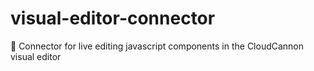 # visual-editor-connector
🔌  Connector for live editing javascript components in the CloudCannon visual editor
